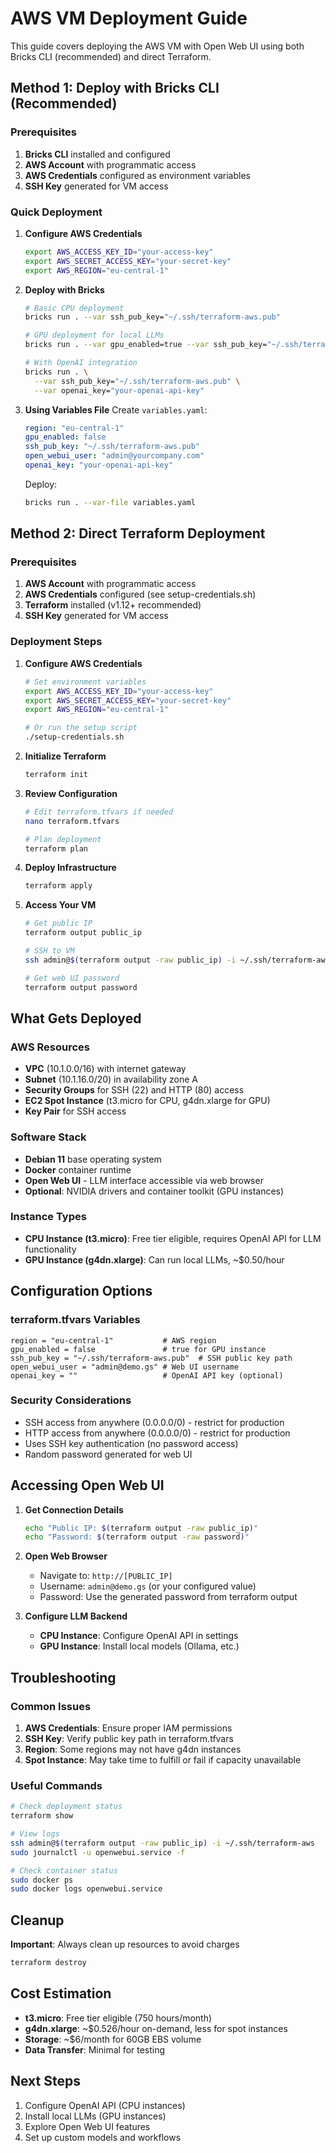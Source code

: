 # AWS VM Deployment Guide

This guide covers deploying the AWS VM with Open Web UI using both Bricks CLI (recommended) and direct Terraform.

## Method 1: Deploy with Bricks CLI (Recommended)

### Prerequisites
1. **Bricks CLI** installed and configured
2. **AWS Account** with programmatic access
3. **AWS Credentials** configured as environment variables
4. **SSH Key** generated for VM access

### Quick Deployment

1. **Configure AWS Credentials**
   ```bash
   export AWS_ACCESS_KEY_ID="your-access-key"
   export AWS_SECRET_ACCESS_KEY="your-secret-key"
   export AWS_REGION="eu-central-1"
   ```

2. **Deploy with Bricks**
   ```bash
   # Basic CPU deployment
   bricks run . --var ssh_pub_key="~/.ssh/terraform-aws.pub"

   # GPU deployment for local LLMs
   bricks run . --var gpu_enabled=true --var ssh_pub_key="~/.ssh/terraform-aws.pub"

   # With OpenAI integration
   bricks run . \
     --var ssh_pub_key="~/.ssh/terraform-aws.pub" \
     --var openai_key="your-openai-api-key"
   ```

3. **Using Variables File**
   Create `variables.yaml`:
   ```yaml
   region: "eu-central-1"
   gpu_enabled: false
   ssh_pub_key: "~/.ssh/terraform-aws.pub"
   open_webui_user: "admin@yourcompany.com"
   openai_key: "your-openai-api-key"
   ```

   Deploy:
   ```bash
   bricks run . --var-file variables.yaml
   ```

## Method 2: Direct Terraform Deployment

### Prerequisites
1. **AWS Account** with programmatic access
2. **AWS Credentials** configured (see setup-credentials.sh)
3. **Terraform** installed (v1.12+ recommended)
4. **SSH Key** generated for VM access

### Deployment Steps

1. **Configure AWS Credentials**
   ```bash
   # Set environment variables
   export AWS_ACCESS_KEY_ID="your-access-key"
   export AWS_SECRET_ACCESS_KEY="your-secret-key"
   export AWS_REGION="eu-central-1"

   # Or run the setup script
   ./setup-credentials.sh
   ```

2. **Initialize Terraform**
   ```bash
   terraform init
   ```

3. **Review Configuration**
   ```bash
   # Edit terraform.tfvars if needed
   nano terraform.tfvars

   # Plan deployment
   terraform plan
   ```

4. **Deploy Infrastructure**
   ```bash
   terraform apply
   ```

5. **Access Your VM**
   ```bash
   # Get public IP
   terraform output public_ip
   
   # SSH to VM
   ssh admin@$(terraform output -raw public_ip) -i ~/.ssh/terraform-aws
   
   # Get web UI password
   terraform output password
   ```

## What Gets Deployed

### AWS Resources
- **VPC** (10.1.0.0/16) with internet gateway
- **Subnet** (10.1.16.0/20) in availability zone A
- **Security Groups** for SSH (22) and HTTP (80) access
- **EC2 Spot Instance** (t3.micro for CPU, g4dn.xlarge for GPU)
- **Key Pair** for SSH access

### Software Stack
- **Debian 11** base operating system
- **Docker** container runtime
- **Open Web UI** - LLM interface accessible via web browser
- **Optional**: NVIDIA drivers and container toolkit (GPU instances)

### Instance Types
- **CPU Instance (t3.micro)**: Free tier eligible, requires OpenAI API for LLM functionality
- **GPU Instance (g4dn.xlarge)**: Can run local LLMs, ~$0.50/hour

## Configuration Options

### terraform.tfvars Variables
```hcl
region = "eu-central-1"           # AWS region
gpu_enabled = false               # true for GPU instance
ssh_pub_key = "~/.ssh/terraform-aws.pub"  # SSH public key path
open_webui_user = "admin@demo.gs" # Web UI username
openai_key = ""                   # OpenAI API key (optional)
```

### Security Considerations
- SSH access from anywhere (0.0.0.0/0) - restrict for production
- HTTP access from anywhere (0.0.0.0/0) - restrict for production
- Uses SSH key authentication (no password access)
- Random password generated for web UI

## Accessing Open Web UI

1. **Get Connection Details**
   ```bash
   echo "Public IP: $(terraform output -raw public_ip)"
   echo "Password: $(terraform output -raw password)"
   ```

2. **Open Web Browser**
   - Navigate to: `http://[PUBLIC_IP]`
   - Username: `admin@demo.gs` (or your configured value)
   - Password: Use the generated password from terraform output

3. **Configure LLM Backend**
   - **CPU Instance**: Configure OpenAI API in settings
   - **GPU Instance**: Install local models (Ollama, etc.)

## Troubleshooting

### Common Issues
1. **AWS Credentials**: Ensure proper IAM permissions
2. **SSH Key**: Verify public key path in terraform.tfvars
3. **Region**: Some regions may not have g4dn instances
4. **Spot Instance**: May take time to fulfill or fail if capacity unavailable

### Useful Commands
```bash
# Check deployment status
terraform show

# View logs
ssh admin@$(terraform output -raw public_ip) -i ~/.ssh/terraform-aws
sudo journalctl -u openwebui.service -f

# Check container status
sudo docker ps
sudo docker logs openwebui.service
```

## Cleanup

**Important**: Always clean up resources to avoid charges
```bash
terraform destroy
```

## Cost Estimation
- **t3.micro**: Free tier eligible (750 hours/month)
- **g4dn.xlarge**: ~$0.526/hour on-demand, less for spot instances
- **Storage**: ~$6/month for 60GB EBS volume
- **Data Transfer**: Minimal for testing

## Next Steps
1. Configure OpenAI API (CPU instances)
2. Install local LLMs (GPU instances)
3. Explore Open Web UI features
4. Set up custom models and workflows
